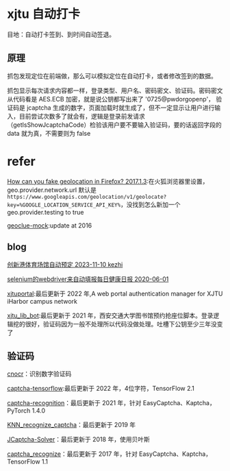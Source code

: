 # xjtu 自动打卡

目地：自动打卡签到、到时间自动签退。

## 原理

抓包发现定位在前端做，那么可以模拟定位在自动打卡，或者修改签到的数据。

抓包显示每次请求内容都一样，登录类型、用户名、密码密文、验证码。密码密文从代码看是 AES.ECB 加密，就是说公钥都写出来了 '0725@pwdorgopenp'， 验证码是 jcaptcha 生成的数字，页面加载时就生成了，但不一定显示让用户进行输入，目前尝试次数多了就会有，逻辑是登录前发请求（getIsShowJcaptchaCode）检验该用户要不要输入验证码，要的话返回字段的 data 就为真，不需要则为 false

# refer

[How can you fake geolocation in Firefox? 2017.1.3](https://security.stackexchange.com/questions/147166/how-can-you-fake-geolocation-in-firefox):在火狐浏览器里设置，geo.provider.network.url 默认是 `https://www.googleapis.com/geolocation/v1/geolocate?key=%GOOGLE_LOCATION_SERVICE_API_KEY%`，没找到怎么新加一个 geo.provider.testing to true

[geoclue-mock](https://github.com/inzanity/geoclue-mock):update at 2016

## blog

[创新港体育场馆自动预定 2023-11-10 kezhi](https://kezhi.tech/66f3a0f6.html)

[selenium的webdriver来自动填报每日健康日报 2020-06-01](https://gwyxjtu.github.io/2020/06/01/selenium%E7%9A%84webdriver%E6%9D%A5%E8%87%AA%E5%8A%A8%E5%A1%AB%E6%8A%A5%E6%AF%8F%E6%97%A5%E5%81%A5%E5%BA%B7%E6%97%A5%E6%8A%A5/)

[xjtuportal](https://github.com/openana/xjtuportal):最后更新于 2022 年,A web portal authentication manager for XJTU iHarbor campus network 

[xjtu_lib_bot](https://github.com/gwyxjtu/xjtu_lib_bot):最后更新于 2021 年，西安交通大学图书馆预约抢座位脚本。登录逻辑挖的很好，验证码因为一般不处理所以代码没做处理。吐槽下公钥至少三年没变了 

## 验证码

[cnocr](https://github.com/breezedeus/cnocr)：识别数字验证码

[captcha-tensorflow](https://github.com/JackonYang/captcha-tensorflow):最后更新于 2022 年，4位字符，TensorFlow 2.1

[captcha-recognition](https://github.com/zipzou/captcha-recognition)：最后更新于 2021 年，针对 EasyCaptcha、Kaptcha，PyTorch 1.4.0

[KNN_recognize_captcha](https://github.com/HELL-TO-HEAVEN/KNN_recognize_captcha)：最后更新于 2019 年

[JCaptcha-Solver](https://github.com/ali-sajjad-rizavi/JCaptcha-Solver)：最后更新于 2018 年，使用贝叶斯

[captcha_recognize](https://github.com/PatrickLib/captcha_recognize)：最后更新于 2017 年，针对 EasyCaptcha、Kaptcha，TensorFlow 1.1
